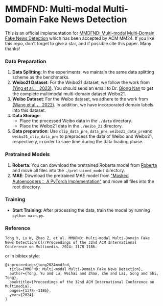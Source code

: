 # MMDFND: Multi-modal Multi-Domain Fake News Detection
This is an official implementation for [MMDFND: Multi-modal Multi-Domain Fake News Detection](https://dl.acm.org/doi/abs/10.1145/3664647.3681317) which has been accepted by ACM MM24. If you like this repo, don't forget to give a star, and if possible cite this paper. Many thanks!
### Data Preparation
1. **Data Splitting**: In the experiments, we maintain the same data splitting scheme as the benchmarks.
2. **Weibo21 Dataset**: For the Weibo21 dataset, we follow the work from [(Ying et al.， 2023)](https://github.com/yingqichao/fnd-bootstrap). You should send an email to Dr. [Qiong Nan](mailto:nanqiong19z@ict.ac.cn) to get the complete multimodal multi-domain dataset Weibo21.
3. **Weibo Dataset**: For the Weibo dataset, we adhere to the work from [(Wang et al.， 2022)](https://github.com/yaqingwang/EANN-KDD18). In addition, we have incorporated domain labels into this dataset. 
4. **Data Storage**:
    - Place the processed Weibo data in the `./data` directory.
    - Place the Weibo21 data in the `./Weibo_21` directory.
5. **Data preparation**: Use `clip_data_pre`, `data_pre`, `weibo21_data_pre`and `weibo21_clip_data_pre` to preprocess the data of Weibo and Weibo21, respectively, in order to save time during the data loading phase.
### Pretrained Models
1. **Roberta**: You can download the pretrained Roberta model from [Roberta](https://drive.google.com/drive/folders/1y2k22iMG1i1f302NLf-bj7UEe9zwTwLR?usp=sharing) and move all files into the `./pretrained_model` directory.
2. **MAE**: Download the pretrained MAE model from ["Masked Autoencoders： A PyTorch Implementation"](https://github.com/facebookresearch/mae) and move all files into the root directory.

### Training
- **Start Training**: After processing the data, train the model by running `python main.py`.

### Reference
```
Tong Y, Lu W, Zhao Z, et al. MMDFND: Multi-modal Multi-Domain Fake News Detection[C]//Proceedings of the 32nd ACM International Conference on Multimedia. 2024: 1178-1186.
```

or in bibtex style:
```
@inproceedings{tong2024mmdfnd,
  title={MMDFND: Multi-modal Multi-Domain Fake News Detection},
  author={Tong, Yu and Lu, Weihai and Zhao, Zhe and Lai, Song and Shi, Tong},
  booktitle={Proceedings of the 32nd ACM International Conference on Multimedia},
  pages={1178--1186},
  year={2024}
}
```

